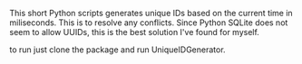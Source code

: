 This short Python scripts generates unique IDs based on the current time in miliseconds. This is to resolve any conflicts. Since Python SQLite does not seem to allow UUIDs, this is the best solution I've found for myself.






to run just clone the package and run UniqueIDGenerator.
